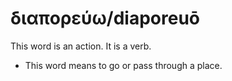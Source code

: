 # διαπορεύω/diaporeuō

This word is an action. It is a verb.

* This word means to go or pass through a place.
